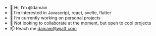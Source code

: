- 👋 Hi, I’m @damain
- 👀 I’m interested in Javascript, react, svelte, flutter 
- 🌱 I’m currently working on personal projects
- 💞️ Not looking to collaborate at the moment, but open to cool projects
- 📫 Reach me damain@wjatt.com

<!---
damain/damain is a ✨ special ✨ repository because its `README.md` (this file) appears on your GitHub profile.
You can click the Preview link to take a look at your changes.
--->
